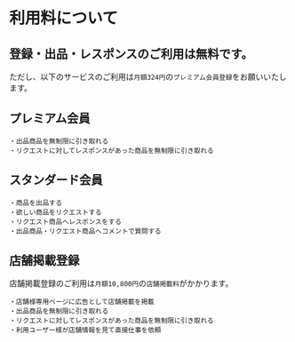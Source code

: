 # 利用料について  
  
## 登録・出品・レスポンスのご利用は無料です。

ただし、以下のサービスのご利用は`月額324円`の`プレミアム会員登録`をお願いいたします。
  
## プレミアム会員  

    ・出品商品を無制限に引き取れる
    ・リクエストに対してレスポンスがあった商品を無制限に引き取れる  
  
## スタンダード会員  

    ・商品を出品する
    ・欲しい商品をリクエストする
    ・リクエスト商品へレスポンスをする
    ・出品商品・リクエスト商品へコメントで質問する  
  
## 店舗掲載登録  

店舗掲載登録のご利用は`月額10,800円`の`店舗掲載料`がかかります。

    ・店舗様専用ページに広告として店舗掲載を掲載
    ・出品商品を無制限に引き取れる
    ・リクエストに対してレスポンスがあった商品を無制限に引き取れる
    ・利用ユーザー様が店舗情報を見て直接仕事を依頼